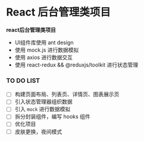 # React 后台管理类项目

**react后台管理类项目**
- UI组件库使用 ant design
- 使用 mock.js 进行数据模拟
- 使用 axios 进行数据交互
- 使用 react-redux && @reduxjs/toolkit 进行状态管理


### TO DO LIST

- [ ] 构建页面布局、列表页、详情页、图表展示页
- [ ] 引入状态管理器组织数据
- [ ] 引入 `mock` 进行数据模拟
- [ ] 拆分封装组件，编写 hooks 组件
- [ ] 优化项目
- [ ] 皮肤更换，夜间模式
